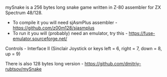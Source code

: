 mySnake is a 256 bytes long snake game written in Z-80 assembler for ZX Spectrum 48/128.

* To compile it you will need sjAsmPlus assembler - https://github.com/z00m128/sjasmplus
* To run it you will (probably) need an emulator, try this - https://fuse-emulator.sourceforge.net/

Controls - Interface II (Sinclair Joystick or keys left = 6, right = 7, down = 8, up = 9)

There is also 128 bytes long version - https://github.com/dmitriy-rubtsov/mySnake
